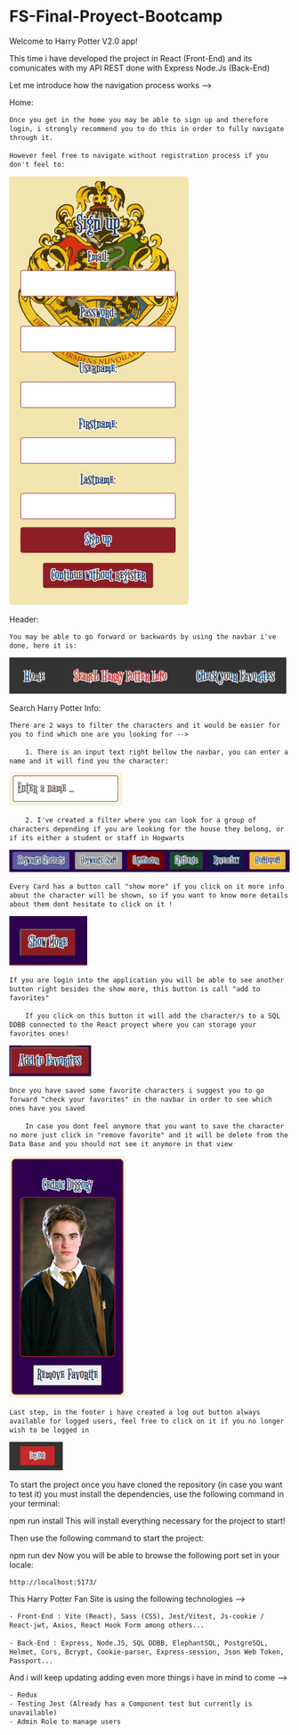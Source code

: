 # FS-Final-Proyect-Bootcamp

Welcome to Harry Potter V2.0 app!

This time i have developed the project in React (Front-End) and its comunicates with my API REST done with Express Node.Js (Back-End)

Let me introduce how the navigation process works -->

Home:

    Once you get in the home you may be able to sign up and therefore login, i strongly recommend you to do this in order to fully navigate through it.

    However feel free to navigate without registration process if you don't feel to:

![SignUp](image.png)

Header:

    You may be able to go forward or backwards by using the navbar i've done, here it is:

![NavBar](image-1.png)

Search Harry Potter Info:

    There are 2 ways to filter the characters and it would be easier for you to find which one are you looking for -->

        1. There is an input text right bellow the navbar, you can enter a name and it will find you the character:

![Search](image-2.png)

        2. I've created a filter where you can look for a group of characters depending if you are looking for the house they belong, or if its either a student or staff in Hogwarts

![Filter](image-3.png)

    Every Card has a button call "show more" if you click on it more info about the character will be shown, so if you want to know more details about them dont hesitate to click on it !

![showMore](image-4.png)

    If you are login into the application you will be able to see another button right besides the show more, this button is call "add to favorites"

        If you click on this button it will add the character/s to a SQL DDBB connected to the React proyect where you can storage your favorites ones!

![FavButton](image-5.png)

    Once you have saved some favorite characters i suggest you to go forward "check your favorites" in the navbar in order to see which ones have you saved

        In case you dont feel anymore that you want to save the character no more just click in "remove favorite" and it will be delete from the Data Base and you should not see it anymore in that view

![FavCard](image-6.png)

    Last step, in the footer i have created a log out button always available for logged users, feel free to click on it if you no longer wish to be logged in

![LogOut](image-7.png)

To start the project once you have cloned the repository (in case you want to test it) you must install the dependencies, use the following command in your terminal:

npm run install This will install everything necessary for the project to start!

Then use the following command to start the project:

npm run dev Now you will be able to browse the following port set in your locale:

    http://localhost:5173/

This Harry Potter Fan Site is using the following technologies -->

    - Front-End : Vite (React), Sass (CSS), Jest/Vitest, Js-cookie / React-jwt, Axios, React Hook Form among others...

    - Back-End : Express, Node.JS, SQL DDBB, ElephantSQL, PostgreSQL, Helmet, Cors, Bcrypt, Cookie-parser, Express-session, Json Web Token, Passport...

And i will keep updating adding even more things i have in mind to come -->

    - Redux
    - Testing Jest (Already has a Component test but currently is unavailable)
    - Admin Role to manage users